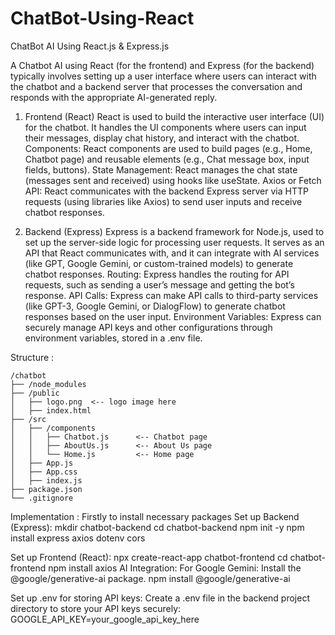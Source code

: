 # ChatBot-Using-React

ChatBot AI Using React.js & Express.js
	
 A Chatbot AI using React (for the frontend) and Express (for the backend) typically involves setting up a user interface where users can interact with the chatbot and a backend server that processes the conversation and responds with the appropriate AI-generated reply.

1. Frontend (React)
React is used to build the interactive user interface (UI) for the chatbot. It handles the UI components where users can input their messages, display chat history, and interact with the chatbot.
Components: React components are used to build pages (e.g., Home, Chatbot page) and reusable elements (e.g., Chat message box, input fields, buttons).
State Management: React manages the chat state (messages sent and received) using hooks like useState.
Axios or Fetch API: React communicates with the backend Express server via HTTP requests (using libraries like Axios) to send user inputs and receive chatbot responses.

2. Backend (Express)
Express is a backend framework for Node.js, used to set up the server-side logic for processing user requests. It serves as an API that React communicates with, and it can integrate with AI services (like GPT, Google Gemini, or custom-trained models) to generate chatbot responses.
Routing: Express handles the routing for API requests, such as sending a user’s message and getting the bot’s response.
API Calls: Express can make API calls to third-party services (like GPT-3, Google Gemini, or DialogFlow) to generate chatbot responses based on the user input.
Environment Variables: Express can securely manage API keys and other configurations through environment variables, stored in a .env file.


Structure :

	/chatbot
	├── /node_modules
	├── /public
	│   ├── logo.png  <-- logo image here
	│   ├── index.html
	├── /src
	│   ├── /components
	│   │   ├── Chatbot.js      <-- Chatbot page
	│   │   ├── AboutUs.js      <-- About Us page
	│   │   └── Home.js         <-- Home page
	│   ├── App.js
	│   ├── App.css
	│   ├── index.js
	├── package.json
	└── .gitignore


Implementation : 
Firstly to install necessary packages
Set up Backend (Express):
mkdir chatbot-backend
cd chatbot-backend
npm init -y
npm install express axios dotenv cors


Set up Frontend (React):
npx create-react-app chatbot-frontend
cd chatbot-frontend
npm install axios
AI Integration:
For Google Gemini: Install the @google/generative-ai package.
npm install @google/generative-ai

Set up .env for storing API keys:
Create a .env file in the backend project directory to store your API keys securely:
GOOGLE_API_KEY=your_google_api_key_here

